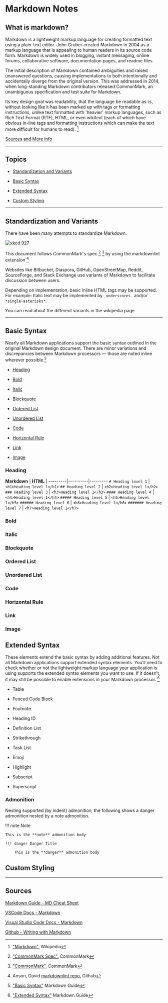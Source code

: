 # Markdown Notes

## What is markdown?

Markdown is a lightweight markup language for creating formatted text using a plain-text editor. John Gruber created Markdown in 2004 as a markup language that is appealing to human readers in its source code form. Markdown is widely used in blogging, instant messaging, online forums, collaborative software, documentation pages, and readme files.

The initial description of Markdown contained ambiguities and raised unanswered questions, causing implementations to both intentionally and accidentally diverge from the original version. This was addressed in 2014, when long-standing Markdown contributors released CommonMark, an unambiguous specification and test suite for Markdown.

Its key design goal was readability, that the language be readable as-is, without looking like it has been marked up with tags or formatting instructions, unlike text formatted with 'heavier' markup languages, such as Rich Text Format (RTF), HTML, or even wikitext (each of which have obvious in-line tags and formatting instructions which can make the text more difficult for humans to read). [^1]  

[Sources and More info](#sources)

---

## Topics

* [Standardization and Variants](#standardization-and-variants)

* [Basic Syntax](#basic-syntax)  

* [Extended Syntax](#extended-syntax)  

* [Custom Styling](#custom-styling)

---

## Standardization and Variants

There have been many attempts to standardize Markdown.

![xkcd 927](https://imgs.xkcd.com/comics/standards.png)

This document follows CommonMark's spec [^2] [^3]  by using the markdownlint extension [^4]  

Websites like Bitbucket, Diaspora, GitHub, OpenStreetMap, Reddit, SourceForge, and Stack Exchange use variants of Markdown to facilitate discussion between users.

Depending on implementation, basic inline HTML tags may be supported. For example: Italic text may be implemented by `_underscores_` and/or `*single-asterisks*`.

You can read about the different variants in the wikipedia page

---

## Basic Syntax  

Nearly all Markdown applications support the basic syntax outlined in the original Markdown design document. There are minor variations and discrepancies between Markdown processors — those are noted inline wherever possible.[^5]  

* [Heading](#heading)

* [Bold](#bold)

* [Italic](#italic)

* [Blockquote](#blockquote)

* [Ordered List](#ordered-list)

* [Unordered List](#unordered-list)

* [Code](#code)

* [Horizontal Rule](#horizontal-rule)

* [Link](#link)

* [Image](#image)  

### Heading

**Markdown** | **HTML** |
---------|----------|---------
 ``# Heading level 1`` | ``<h1>Heading level 1</h1>``
 ``## Heading level 2`` | ``<h2>Heading level 1</h2>``
 ``### Heading level 3`` | ``<h3>Heading level 1</h3>``
 ``#### Heading level 4`` | ``<h4>Heading level 1</h4>``
 ``##### Heading level 5`` | ``<h5>Heading level 1</h5>``
 ``###### Heading level 6`` | ``<h6>Heading level 1</h6>``
 ``####### Heading level 7`` | ``<h7>Heading level 1</h7>``

### Bold

### Italic

### Blockquote

### Ordered List

### Unordered List

### Code

### Horizontal Rule

### Link

### Image

## Extended Syntax

These elements extend the basic syntax by adding additional features. Not all Markdown applications support extended syntax elements. You’ll need to check whether or not the lightweight markup language your application is using supports the extended syntax elements you want to use. If it doesn’t, it may still be possible to enable extensions in your Markdown processor. [^6]

* Table

* Fenced Code Block

* Footnote

* Heading ID

* Definition List

* Strikethrough

* Task List

* Emoji

* Highlight

* Subscript

* Superscript

### Admonition

Nesting supported (by indent) admonition, the following shows a danger admonition nested by a note admonition.

!!! note Note

    This is the **note** admonition body

    !!! danger Danger Title

        This is the **danger** admonition body

## Custom Styling

---

## Sources

[Markdown Guide - MD Cheat Sheet](https://www.markdownguide.org/cheat-sheet/)

[VSCode Docs - Markdown](https://vscode-docs.readthedocs.io/en/latest/languages/markdown/)

[Visual Studio Code Docs - Markdown](https://code.visualstudio.com/docs/languages/markdown)

[Github - Writing with Markdown](https://docs.github.com/en/get-started/writing-on-github/getting-started-with-writing-and-formatting-on-github/quickstart-for-writing-on-github)

[^1]: ["Markdown".](https://en.wikipedia.org/wiki/Markdown) Wikipedia

[^2]: ["CommonMark Spec".](https://spec.commonmark.org/) CommonMark

[^3]: ["CommonMark".](https://commonmark.org/) CommonMark

[^4]: Anson, David [markdownlint repo.](https://github.com/DavidAnson/markdownlint) Github

[^5]: ["Basic Syntax"](https://www.markdownguide.org/basic-syntax) Markdown Guide

[^6]: ["Extended Syntax"](https://www.markdownguide.org/extended-syntax/) Markdown Guide
